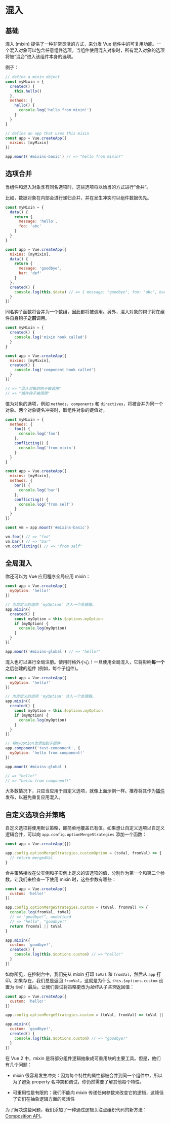 # 混入

## 基础

混入 (mixin) 提供了一种非常灵活的方式，来分发 Vue 组件中的可复用功能。一个混入对象可以包含任意组件选项。当组件使用混入对象时，所有混入对象的选项将被“混合”进入该组件本身的选项。

例子：

```js
// define a mixin object
const myMixin = {
  created() {
    this.hello()
  },
  methods: {
    hello() {
      console.log('hello from mixin!')
    }
  }
}

// define an app that uses this mixin
const app = Vue.createApp({
  mixins: [myMixin]
})

app.mount('#mixins-basic') // => "hello from mixin!"
```

## 选项合并

当组件和混入对象含有同名选项时，这些选项将以恰当的方式进行“合并”。

比如，数据对象在内部会进行递归合并，并在发生冲突时以组件数据优先。

```js
const myMixin = {
  data() {
    return {
      message: 'hello',
      foo: 'abc'
    }
  }
}

const app = Vue.createApp({
  mixins: [myMixin],
  data() {
    return {
      message: 'goodbye',
      bar: 'def'
    }
  },
  created() {
    console.log(this.$data) // => { message: "goodbye", foo: "abc", bar: "def" }
  }
})
```

同名钩子函数将合并为一个数组，因此都将被调用。另外，混入对象的钩子将在组件自身钩子**之前**调用。

```js
const myMixin = {
  created() {
    console.log('mixin hook called')
  }
}

const app = Vue.createApp({
  mixins: [myMixin],
  created() {
    console.log('component hook called')
  }
})

// => "混入对象的钩子被调用"
// => "组件钩子被调用"
```

值为对象的选项，例如 `methods`、`components` 和 `directives`，将被合并为同一个对象。两个对象键名冲突时，取组件对象的键值对。

```js
const myMixin = {
  methods: {
    foo() {
      console.log('foo')
    },
    conflicting() {
      console.log('from mixin')
    }
  }
}

const app = Vue.createApp({
  mixins: [myMixin],
  methods: {
    bar() {
      console.log('bar')
    },
    conflicting() {
      console.log('from self')
    }
  }
})

const vm = app.mount('#mixins-basic')

vm.foo() // => "foo"
vm.bar() // => "bar"
vm.conflicting() // => "from self"
```

## 全局混入

你还可以为 Vue 应用程序全局应用 mixin：

```js
const app = Vue.createApp({
  myOption: 'hello!'
})

// 为自定义的选项 'myOption' 注入一个处理器。
app.mixin({
  created() {
    const myOption = this.$options.myOption
    if (myOption) {
      console.log(myOption)
    }
  }
})

app.mount('#mixins-global') // => "hello!"
```

混入也可以进行全局注册。使用时格外小心！一旦使用全局混入，它将影响**每一个**之后创建的组件 (例如，每个子组件)。

```js
const app = Vue.createApp({
  myOption: 'hello!'
})

// 为自定义的选项 'myOption' 注入一个处理器。
app.mixin({
  created() {
    const myOption = this.$options.myOption
    if (myOption) {
      console.log(myOption)
    }
  }
})

// 将myOption也添加到子组件
app.component('test-component', {
  myOption: 'hello from component!'
})

app.mount('#mixins-global')

// => "hello!"
// => "hello from component!"
```

大多数情况下，只应当应用于自定义选项，就像上面示例一样。推荐将其作为[插件](plugins.html)发布，以避免重复应用混入。

## 自定义选项合并策略

自定义选项将使用默认策略，即简单地覆盖已有值。如果想让自定义选项以自定义逻辑合并，可以向 `app.config.optionMergeStrategies` 添加一个函数：

```js
const app = Vue.createApp({})

app.config.optionMergeStrategies.customOption = (toVal, fromVal) => {
  // return mergedVal
}
```

合并策略接收在父实例和子实例上定义的该选项的值，分别作为第一个和第二个参数。让我们来检查一下使用 mixin 时，这些参数有哪些：

```js
const app = Vue.createApp({
  custom: 'hello!'
})

app.config.optionMergeStrategies.custom = (toVal, fromVal) => {
  console.log(fromVal, toVal)
  // => "goodbye!", undefined
  // => "hello", "goodbye!"
  return fromVal || toVal
}

app.mixin({
  custom: 'goodbye!',
  created() {
    console.log(this.$options.custom) // => "hello!"
  }
})
```

如你所见，在控制台中，我们先从 mixin 打印 `toVal` 和 `fromVal`，然后从 `app` 打印。如果存在，我们总是返回 `fromVal`，这就是为什么 `this.$options.custom` 设置为 `你好！` 最后。让我们尝试将策略更改为*始终*从子*实例*返回值：

```js
const app = Vue.createApp({
  custom: 'hello!'
})

app.config.optionMergeStrategies.custom = (toVal, fromVal) => toVal || fromVal

app.mixin({
  custom: 'goodbye!',
  created() {
    console.log(this.$options.custom) // => "goodbye!"
  }
})
```


在 Vue 2 中，mixin 是将部分组件逻辑抽象成可重用块的主要工具。但是，他们有几个问题：

- mixin 很容易发生冲突：因为每个特性的属性都被合并到同一个组件中，所以为了避免 property 名冲突和调试，你仍然需要了解其他每个特性。

- 可重用性是有限的：我们不能向 mixin 传递任何参数来改变它的逻辑，这降低了它们在抽象逻辑方面的灵活性

为了解决这些问题，我们添加了一种通过逻辑关注点组织代码的新方法：[Composition API](composition-api-introduction.html)。